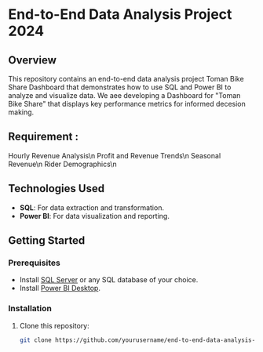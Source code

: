 # End-to-End Data Analysis Project 2024

## Overview
This repository contains an end-to-end data analysis project Toman Bike Share Dashboard that demonstrates how to use SQL and Power BI to analyze and visualize data. 
We aee developing a Dashboard for "Toman Bike Share" that displays key performance metrics for informed decesion making.

## Requirement :
Hourly Revenue Analysis\n
Profit and Revenue Trends\n
Seasonal Revenue\n
Rider Demographics\n



## Technologies Used
- **SQL**: For data extraction and transformation.
- **Power BI**: For data visualization and reporting.


## Getting Started
### Prerequisites
- Install [SQL Server](https://www.microsoft.com/en-us/sql-server/sql-server-downloads) or any SQL database of your choice.
- Install [Power BI Desktop](https://powerbi.microsoft.com/en-us/downloads/).

### Installation
1. Clone this repository:
   ```bash
   git clone https://github.com/yourusername/end-to-end-data-analysis-sql-powerbi.git
